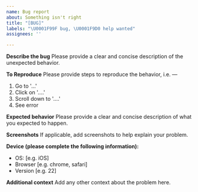 ```yaml
---
name: Bug report
about: Something isn't right
title: "[BUG]"
labels: "\U0001F99F bug, \U0001F9D0 help wanted"
assignees: ''

---
```


**Describe the bug**
Please provide a clear and concise description of the unexpected behavior.

**To Reproduce**
Please provide steps to reproduce the behavior, i.e. &mdash;

1. Go to '...'
2. Click on '....'
3. Scroll down to '....'
4. See error

**Expected behavior**
Please provide a clear and concise description of what you expected to happen.

**Screenshots**
If applicable, add screenshots to help explain your problem.

**Device (please complete the following information):**
 - OS: [e.g. iOS]
 - Browser [e.g. chrome, safari]
 - Version [e.g. 22]

**Additional context**
Add any other context about the problem here.
